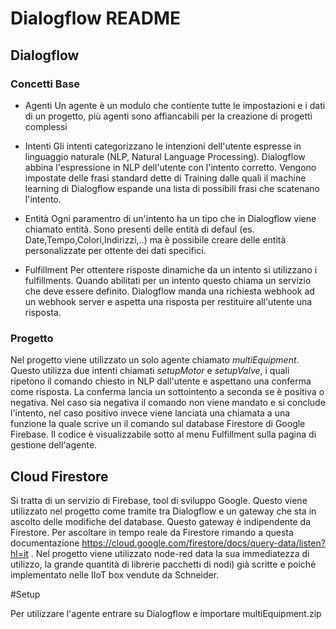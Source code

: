 # Dialogflow README

## Dialogflow

### Concetti Base

- Agenti
Un agente è un modulo che contiente tutte le impostazioni e i dati di un progetto, più agenti sono affiancabili per la creazione di progetti complessi

- Intenti
Gli intenti categorizzano le intenzioni dell'utente espresse in linguaggio naturale (NLP, Natural Language Processing). Dialogflow abbina l'espressione in NLP dell'utente con l'intento corretto.
Vengono impostate delle frasi standard dette di Training dalle quali il machine learning di Dialogflow espande una lista di possibili frasi che scatenano l'intento.

- Entità 
Ogni paramentro di un'intento ha un tipo che in Dialogflow viene chiamato entità. Sono presenti delle entità di defaul (es. Date,Tempo,Colori,Indirizzi,..) ma è possibile creare delle entità personalizzate per ottente dei dati specifici.

- Fulfillment
Per ottentere risposte dinamiche da un intento si utilizzano i fulfillments. Quando abilitati per un intento questo chiama un servizio che deve essere definito. Dialogflow manda una richiesta webhook ad un webhook server e aspetta una risposta per restituire all'utente una risposta. 


### Progetto

Nel progetto viene utilizzato un solo agente chiamato *multiEquipment*. Questo utilizza due intenti chiamati *setupMotor* e *setupValve*, i quali ripetono il comando chiesto in NLP dall'utente e aspettano una conferma come risposta. La conferma lancia un sottointento a seconda se è positiva o negativa.
Nel caso sia negativa il comando non viene mandato e si conclude l'intento, nel caso positivo invece viene lanciata una chiamata a una funzione la quale scrive un il comando sul database Firestore di Google Firebase. Il codice è visualizzabile sotto al menu Fulfillment sulla pagina di gestione dell'agente.


## Cloud Firestore

Si tratta di un servizio di Firebase, tool di sviluppo Google. Questo viene utilizzato nel progetto come tramite tra Dialogflow e un gateway che sta in ascolto delle modifiche del database. Questo gateway è indipendente da Firestore. 
Per ascoltare in tempo reale da Firestore rimando a questa documentazione https://cloud.google.com/firestore/docs/query-data/listen?hl=it .
Nel progetto viene utilizzato node-red data la sua immediatezza di utilizzo, la grande quantità di librerie pacchetti di nodi) già scritte e poiché implementato nelle IIoT box vendute da Schneider.


#Setup 

Per utilizzare l'agente entrare su Dialogflow e importare multiEquipment.zip